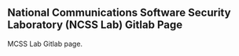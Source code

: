 National Communications Software Security Laboratory (NCSS Lab) Gitlab Page
------
MCSS Lab Gitlab page.  
